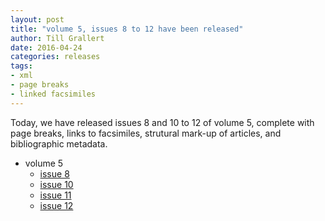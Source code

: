 ```yaml
---
layout: post
title: "volume 5, issues 8 to 12 have been released"
author: Till Grallert
date: 2016-04-24
categories: releases
tags:
- xml
- page breaks
- linked facsimiles
---
```


Today, we have released issues 8 and 10 to 12 of volume 5, complete with page breaks, links to facsimiles, strutural mark-up of articles, and bibliographic metadata.

- volume 5
    + [issue 8](https://rawgit.com/tillgrallert/digital-muqtabas/master/xml/oclc_4770057679-i_55.TEIP5.xml)
    + [issue 10](https://rawgit.com/tillgrallert/digital-muqtabas/master/xml/oclc_4770057679-i_57.TEIP5.xml)
    + [issue 11](https://rawgit.com/tillgrallert/digital-muqtabas/master/xml/oclc_4770057679-i_58.TEIP5.xml)
    + [issue 12](https://rawgit.com/tillgrallert/digital-muqtabas/master/xml/oclc_4770057679-i_59.TEIP5.xml)